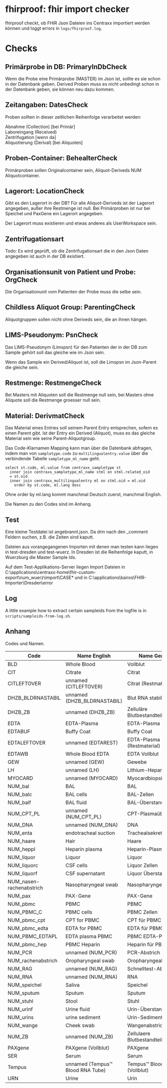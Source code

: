 # fhirproof: fhir import checker

fhirproof checkt, ob FHIR Json Dateien ins Centraxx importiert werden
können und loggt errors in `logs/fhirproof.log`.

# Checks

## Primärprobe in DB: PrimaryInDbCheck

Wenn die Probe eine Primärprobe (MASTER) im Json ist, sollte es sie
schon in der Datenbank geben. Derived Proben muss es nicht unbedingt
schon in der Datenbank geben, sie können neu dazu kommen.

## Zeitangaben: DatesCheck

Proben sollten in dieser zeitlichen Reihenfolge verarbeitet werden: 

Abnahme (Collection) [bei Primär]<br/>
Laboreingang (Received)  <br/>
Zentrifugation [wenn da] <br/>
Aliquotierung (Derival) [bei Aliquoten]   <br/>

## Proben-Container: BehealterCheck

Primärproben sollen Originalcontainer sein, Aliquot-Deriveds NUM
Aliquotcontainer.

## Lagerort: LocationCheck

Gibt es den Lagerort in der DB? Für alle Aliquot-Deriveds ist der
Lagerort angegeben, außer ihre Restmenge ist null. Bei Primärproben
ist nur bei Speichel und PaxGene ein Lagerort angegeben.

Der Lagerort muss existieren und etwas anderes als UserWorkspace sein.

## Zentrifugationsart

Todo: Es wird geprüft, ob die Zentrifugationsart die in den Json Daten
angegeben ist auch in der DB existiert.

## Organisationsunit von Patient und Probe: OrgCheck

Die Organisationunit vom Patienten der Probe muss die selbe sein.

## Childless Aliquot Group: ParentingCheck

Aliquotgruppen sollen nicht ohne Deriveds sein, die an ihnen hängen.

## LIMS-Pseudonym: PsnCheck

Das LIMS-Pseudonym (Limspsn) für den Patienten der in der DB zum
Sample gehört soll das gleiche wie im Json sein.

Wenn das Sample ein Derived/Aliquot ist, soll die Limspsn im
Json-Parent die gleiche sein.

## Restmenge: RestmengeCheck

Bei Masters mit Aliquoten soll die Restmenge null sein, bei Masters
ohne Aliquote soll die Restmenge groesser null sein.

## Material: DerivmatCheck

Das Material eines Entries soll seinem Parent Entry entsprechen,
sofern es einen Parent gibt. Ist der Entry ein Derived (Aliquot), muss
es das gleiche Material sein wie seine Parent-Aliquotgroup.

Das Code-Klarnamen Mapping kann man über die Datenbank abfragen,
indem man von `sampletype.code` zu `multilingualentry.value` über die
verbindende Tabelle `sampletype_ml_name` geht.

    select st.code, ml.value from centraxx_sampletype st
      inner join centraxx_sampletype_ml_name stml on stml.related_oid
      = st.oid
      inner join centraxx_multilingualentry ml on stml.oid = ml.oid
        order by st.code, ml.lang desc

Ohne order by ml.lang kommt manchmal Deutsch zuerst, manchmal English.

Die Namen zu den Codes sind im Anhang.

## Test

Eine kleine Testdatei ist angebrannt.json. Da drin nach den _comment
Feldern suchen, z.B. die Zeiten sind kaputt.

Dateien aus vorangegangenen Importen mit denen man testen kann liegen
in test-dresden und test-wuerz. In Dresden ist die Reihenfolge
kaputt, in Wuerzburg die Master Sample Ids.

Auf dem Test-Applikations-Server liegen Import Dateien in
C:\applications\centraxx-home\fhir-custom-export\num_wuerz\import\CASE*
 und in C:\applications\kairos\FHIR-Importer\Dresden\error

## Log

A little example how to extract certain sampleids from the logfile is
in `scripts/sampleids-from-log.sh`.

## Anhang

Codes und Namen. 

| Code | Name English | Name German |
| ---- | ---- | ---- |
| BLD | Whole Blood | Vollblut |
| CIT | Citrate | Citrat |
| CITLEFTOVER | unnamed (CITLEFTOVER) | Citrat (Restmaterial) |
| DHZB_BLDRNASTABIL | unnamed (DHZB_BLDRNASTABIL) | Blut RNA stabilisiert |
| DHZB_ZB | unnamed (DHZB_ZB) | Zelluläre Blutbestandteile |
| EDTA | EDTA-Plasma | EDTA-Plasma |
| EDTABUF | Buffy Coat | Buffy Coat |
| EDTALEFTOVER | unnamed (EDTAREST) | EDTA-Plasma (Restmaterial) |
| EDTAWB | Whole Blood EDTA | EDTA Vollblut |
| GEW | unnamed (GEW) | Gewebe |
| LH | unnamed (LH) | Lithium-Heparin |
| MYOCARD | unnamed (MYOCARD) | Myocardbiopsie |
| NUM_bal | BAL | BAL |
| NUM_balc | BAL cells | BAL-Zellen |
| NUM_balf | BAL fluid | BAL-Überstand |
| NUM_CPT_PL | unnamed (NUM_CPT_PL) | CPT-Plasmaüberstand |
| NUM_DNA | unnamed (NUM_DNA) | DNA |
| NUM_enta | endotracheal suction | Trachealsekret |
| NUM_haare | Hair | Haare |
| NUM_heppl | Heparin plasma | Heparin-Plasma |
| NUM_liquor | Liquor | Liquor |
| NUM_liquorc | CSF cells | Liquor Zellen |
| NUM_liquorf | CSF supernatant | Liquor Überstand |
| NUM_nasen-rachenabstrich | Nasopharyngeal swab | Nasopharyngealabstrich |
| NUM_pax | PAX-Gene | PAX-Gene |
| NUM_pbmc | PBMC | PBMC |
| NUM_PBMC_C | PBMC cells | PBMC Zellen |
| NUM_pbmc_cpt | CPT for PBMC | CPT für PBMC |
| NUM_pbmc_edta | EDTA for PBMC | EDTA für PBMC |
| NUM_PBMC_EDTAPL | EDTA plasma PBMC | PBMC EDTA-Plasma |
| NUM_pbmc_hep | PBMC Heparin | Heparin für PBMC |
| NUM_PCR | unnamed (NUM_PCR) | PCR-Abstrich |
| NUM_rachenabstrich | Oropharyngeal swab | Oropharyngealabstrich |
| NUM_RAG | unnamed (NUM_RAG) | Schnelltest-Abstrich |
| NUM_RNA | unnamed (NUM_RNA) | RNA |
| NUM_speichel | Saliva | Speichel |
| NUM_sputum | Sputum | Sputum |
| NUM_stuhl | Stool | Stuhl |
| NUM_urinf | Urine fluid | Urin-Überstand |
| NUM_urins | urine sediment | Urin-Sediment |
| NUM_wange | Cheek swab | Wangenabstrich |
| NUM_ZB | unnamed (NUM_ZB) | Zellulaere Blutbestandteile |
| PAXgene | PAXgene (Vollblut) | PAXgene |
| SER | Serum | Serum |
| Tempus | unnamed (Tempus™ Blood RNA Tube) | Tempus™ Blood RNA (Vollblut) |
| URN | Urine | Urin |
